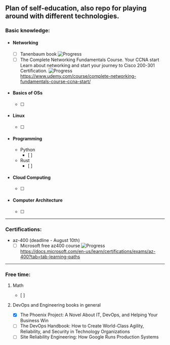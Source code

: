 ## Plan of self-education, also repo for playing around with different technologies.

### Basic knowledge:
- #### Networking 
	- [ ] Tanenbaum book ![Progress](https://progress-bar.dev/10/?title=progress) 
	- [ ] The Complete Networking Fundamentals Course. Your CCNA start Learn about networking and start your journey to Cisco 200-301 Certification. ![Progress](https://progress-bar.dev/0/?title=progress)  
	https://www.udemy.com/course/complete-networking-fundamentals-course-ccna-start/ 

- #### Basics of OSs
	- [ ] 

- #### Linux
	- [ ] 

- #### Programming
  - Python
  	- [ ] 
  - Rust
   	- [ ] 

- #### Cloud Computing
	- [ ] 

- #### Computer Architecture
	- [ ] 

---

### Certifications:
- az-400 (deadline - August 10th) 
	- [ ] Microsoft free az400 course ![Progress](https://progress-bar.dev/40/?title=progress) 
	https://docs.microsoft.com/en-us/learn/certifications/exams/az-400?tab=tab-learning-paths

---

### Free time:
1) Math
	- [ ] 

2) DevOps and Engineering books in general
	- [x] The Phoenix Project: A Novel About IT, DevOps, and Helping Your Business Win
	- [ ] The DevOps Handbook: How to Create World-Class Agility, Reliability, and Security in Technology Organizations
	- [ ] Site Reliability Engineering: How Google Runs Production Systems

